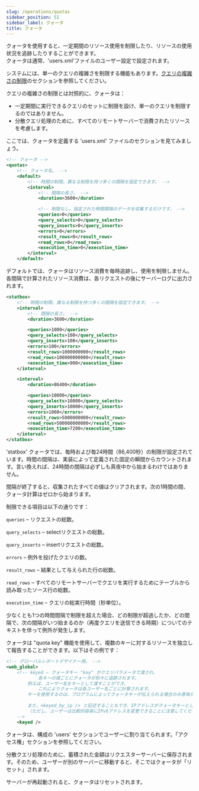 ```yaml
---
slug: /operations/quotas
sidebar_position: 51
sidebar_label: クォータ
title: クォータ
---
```


クォータを使用すると、一定期間のリソース使用を制限したり、リソースの使用状況を追跡したりすることができます。  
クォータは通常、'users.xml'ファイルのユーザー設定で設定されます。

システムには、単一のクエリの複雑さを制限する機能もあります。[クエリの複雑さの制限](../operations/settings/query-complexity.md)のセクションを参照してください。

クエリの複雑さの制限とは対照的に、クォータは：

- 一定期間に実行できるクエリのセットに制限を設け、単一のクエリを制限するのではありません。
- 分散クエリ処理のために、すべてのリモートサーバーで消費されたリソースを考慮します。

ここでは、クォータを定義する 'users.xml' ファイルのセクションを見てみましょう。

``` xml
<!-- クォータ -->
<quotas>
    <!-- クォータ名。 -->
    <default>
        <!-- 時間の制限。異なる制限を持つ多くの間隔を設定できます。 -->
        <interval>
            <!-- 間隔の長さ。 -->
            <duration>3600</duration>

            <!-- 制限なし。指定された時間間隔のデータを収集するだけです。 -->
            <queries>0</queries>
            <query_selects>0</query_selects>
            <query_inserts>0</query_inserts>
            <errors>0</errors>
            <result_rows>0</result_rows>
            <read_rows>0</read_rows>
            <execution_time>0</execution_time>
        </interval>
    </default>
```

デフォルトでは、クォータはリソース消費を毎時追跡し、使用を制限しません。各間隔で計算されたリソース消費は、各リクエストの後にサーバーログに出力されます。

``` xml
<statbox>
    <!-- 時間の制限。異なる制限を持つ多くの間隔を設定できます。 -->
    <interval>
        <!-- 間隔の長さ。 -->
        <duration>3600</duration>

        <queries>1000</queries>
        <query_selects>100</query_selects>
        <query_inserts>100</query_inserts>
        <errors>100</errors>
        <result_rows>1000000000</result_rows>
        <read_rows>100000000000</result_rows>
        <execution_time>900</execution_time>
    </interval>

    <interval>
        <duration>86400</duration>

        <queries>10000</queries>
        <query_selects>10000</query_selects>
        <query_inserts>10000</query_inserts>
        <errors>1000</errors>
        <result_rows>5000000000</result_rows>
        <read_rows>500000000000</result_rows>
        <execution_time>7200</execution_time>
    </interval>
</statbox>
```

'statbox' クォータでは、毎時および毎24時間（86,400秒）の制限が設定されています。時間の間隔は、実装によって定義された固定の瞬間からカウントされます。言い換えれば、24時間の間隔は必ずしも真夜中から始まるわけではありません。

間隔が終了すると、収集されたすべての値はクリアされます。次の1時間の間、クォータ計算はゼロから始まります。

制限できる項目は以下の通りです：

`queries` – リクエストの総数。

`query_selects` – selectリクエストの総数。

`query_inserts` – insertリクエストの総数。

`errors` – 例外を投げたクエリの数。

`result_rows` – 結果として与えられた行の総数。

`read_rows` – すべてのリモートサーバーでクエリを実行するためにテーブルから読み取ったソース行の総数。

`execution_time` – クエリの総実行時間（秒単位）。

少なくとも1つの時間間隔で制限を超えた場合、どの制限が超過したか、どの間隔で、次の間隔がいつ始まるのか（再度クエリを送信できる時期）についてのテキストを伴って例外が発生します。

クォータは "quota key" 機能を使用して、複数のキーに対するリソースを独立して報告することができます。以下はその例です：

``` xml
<!-- グローバルレポートデザイナー用。 -->
<web_global>
    <!-- keyed – クォータキー "key" がクエリパラメータで渡され、
            各キーの値ごとにクォータが別々に追跡されます。
        例えば、ユーザー名をキーとして渡すことができ、
            これによりクォータは各ユーザー名ごとに計算されます。
        キーを使用するのは、プログラムによってクォータキーが伝えられる場合のみ意味があります。
        
        また、<keyed_by_ip /> と記述することもでき、IPアドレスがクォータキーとして使用されます。
        （ただし、ユーザーは比較的容易にIPv6アドレスを変更できることに注意してください。）
    -->
    <keyed />
```

クォータは、構成の 'users' セクションでユーザーに割り当てられます。「アクセス権」セクションを参照してください。

分散クエリ処理のために、蓄積された金額はリクエスターサーバーに保存されます。そのため、ユーザーが別のサーバーに移動すると、そこではクォータが「リセット」されます。

サーバーが再起動されると、クォータはリセットされます。
